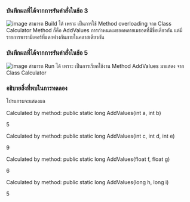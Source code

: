 ### บันทึกผลที่ได้จากการรันคำสั่งในข้อ 3
![image](https://github.com/VisawaPRO/03376836-OOP-2566-Lab-11/assets/144195555/57a2b373-58c0-44ee-9d80-d44481e7d2ca)
สามารถ Build ได้ เพราะ เป็นการใช้ Method overloading จาก Class Calculator Method ก็คือ AddValues การกำหนดเมธอดหลายเมธอดที่มีชื่อเดียวกัน แต่มีรายการพารามิเตอร์ที่แตกต่างกันภายในคลาสเดียวกัน
### บันทึกผลที่ได้จากการรันคำสั่งในข้อ 5
![image](https://github.com/VisawaPRO/03376836-OOP-2566-Lab-11/assets/144195555/b1d62e02-4c28-441f-b5ff-c1f02d57f824)
สามารถ Run ได้ เพราะ เป็นการเรียกใช้งาน Method AddValues มาแสดง จาก Class Calculator
### อธิบายสิ่งที่พบในการทดลอง
โปรแกรมจะแสดงผล

Calculated by method: public static long AddValues(int a, int b)

5

Calculated by method: public static long AddValues(int c, int d, int e)

9

Calculated by method: public static long AddValues(float f, float g)

6

Calculated by method: public static long AddValues(long h, long i)

5


